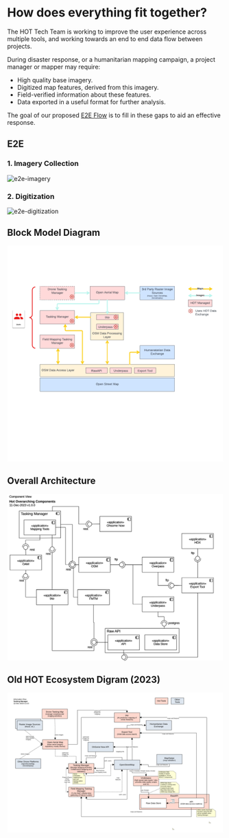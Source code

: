 # How does everything fit together?

The HOT Tech Team is working to improve the user experience across
multiple tools, and working towards an end to end data flow between
projects.

During disaster response, or a humanitarian mapping campaign, a project
manager or mapper may require:

- High quality base imagery.
- Digitized map features, derived from this imagery.
- Field-verified information about these features.
- Data exported in a useful format for further analysis.

The goal of our proposed
[E2E Flow](https://hotosm.github.io/e2e-mapping) is to fill in these
gaps to aid an effective response.

## E2E

### 1. Imagery Collection

![e2e-imagery](./diagrams/e2e-1-imagery.drawio)

### 2. Digitization

![e2e-digitization](./diagrams/e2e-2-digitization.drawio)

## Block Model Diagram

![block-model](./images/hot-tools-block-model.png)

## Overall Architecture

![detailed-e2e](./images/hot-components-model.png)

## Old HOT Ecosystem Digram (2023)

![Basic E2E Diagram](./techdoc/overview/HOTInformationFlow.png)
